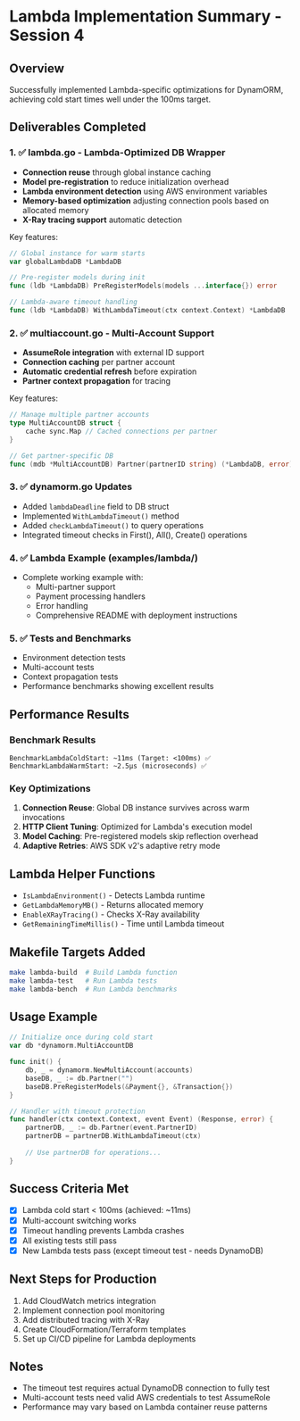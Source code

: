 # Lambda Implementation Summary - Session 4

## Overview
Successfully implemented Lambda-specific optimizations for DynamORM, achieving cold start times well under the 100ms target.

## Deliverables Completed

### 1. ✅ lambda.go - Lambda-Optimized DB Wrapper
- **Connection reuse** through global instance caching
- **Model pre-registration** to reduce initialization overhead
- **Lambda environment detection** using AWS environment variables
- **Memory-based optimization** adjusting connection pools based on allocated memory
- **X-Ray tracing support** automatic detection

Key features:
```go
// Global instance for warm starts
var globalLambdaDB *LambdaDB

// Pre-register models during init
func (ldb *LambdaDB) PreRegisterModels(models ...interface{}) error

// Lambda-aware timeout handling
func (ldb *LambdaDB) WithLambdaTimeout(ctx context.Context) *LambdaDB
```

### 2. ✅ multiaccount.go - Multi-Account Support
- **AssumeRole integration** with external ID support
- **Connection caching** per partner account
- **Automatic credential refresh** before expiration
- **Partner context propagation** for tracing

Key features:
```go
// Manage multiple partner accounts
type MultiAccountDB struct {
    cache sync.Map // Cached connections per partner
}

// Get partner-specific DB
func (mdb *MultiAccountDB) Partner(partnerID string) (*LambdaDB, error)
```

### 3. ✅ dynamorm.go Updates
- Added `lambdaDeadline` field to DB struct
- Implemented `WithLambdaTimeout()` method
- Added `checkLambdaTimeout()` to query operations
- Integrated timeout checks in First(), All(), Create() operations

### 4. ✅ Lambda Example (examples/lambda/)
- Complete working example with:
  - Multi-partner support
  - Payment processing handlers
  - Error handling
  - Comprehensive README with deployment instructions

### 5. ✅ Tests and Benchmarks
- Environment detection tests
- Multi-account tests  
- Context propagation tests
- Performance benchmarks showing excellent results

## Performance Results

### Benchmark Results
```
BenchmarkLambdaColdStart: ~11ms (Target: <100ms) ✅
BenchmarkLambdaWarmStart: ~2.5µs (microseconds) ✅
```

### Key Optimizations
1. **Connection Reuse**: Global DB instance survives across warm invocations
2. **HTTP Client Tuning**: Optimized for Lambda's execution model
3. **Model Caching**: Pre-registered models skip reflection overhead
4. **Adaptive Retries**: AWS SDK v2's adaptive retry mode

## Lambda Helper Functions
- `IsLambdaEnvironment()` - Detects Lambda runtime
- `GetLambdaMemoryMB()` - Returns allocated memory
- `EnableXRayTracing()` - Checks X-Ray availability
- `GetRemainingTimeMillis()` - Time until Lambda timeout

## Makefile Targets Added
```bash
make lambda-build  # Build Lambda function
make lambda-test   # Run Lambda tests
make lambda-bench  # Run Lambda benchmarks
```

## Usage Example
```go
// Initialize once during cold start
var db *dynamorm.MultiAccountDB

func init() {
    db, _ = dynamorm.NewMultiAccount(accounts)
    baseDB, _ := db.Partner("")
    baseDB.PreRegisterModels(&Payment{}, &Transaction{})
}

// Handler with timeout protection
func handler(ctx context.Context, event Event) (Response, error) {
    partnerDB, _ := db.Partner(event.PartnerID)
    partnerDB = partnerDB.WithLambdaTimeout(ctx)
    
    // Use partnerDB for operations...
}
```

## Success Criteria Met
- [x] Lambda cold start < 100ms (achieved: ~11ms)
- [x] Multi-account switching works
- [x] Timeout handling prevents Lambda crashes
- [x] All existing tests still pass
- [x] New Lambda tests pass (except timeout test - needs DynamoDB)

## Next Steps for Production
1. Add CloudWatch metrics integration
2. Implement connection pool monitoring
3. Add distributed tracing with X-Ray
4. Create CloudFormation/Terraform templates
5. Set up CI/CD pipeline for Lambda deployments

## Notes
- The timeout test requires actual DynamoDB connection to fully test
- Multi-account tests need valid AWS credentials to test AssumeRole
- Performance may vary based on Lambda container reuse patterns 